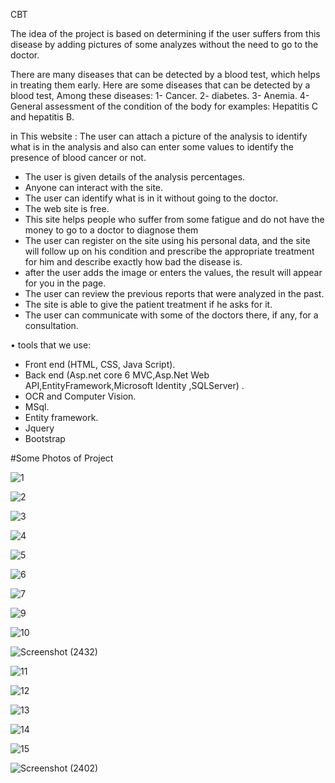 CBT

The idea of the project is based on determining if the user suffers from this disease by adding pictures of some analyzes without the need to go to the doctor.

There are many diseases that can be detected by a blood test, which helps in treating them early. Here are some diseases that can be detected by a blood test,
Among these diseases:
1- Cancer.
2-	diabetes.
3-	Anemia.
4-	General assessment of the condition of the body
for examples: Hepatitis C and hepatitis B.

in This website :
The user can attach a picture of the analysis to identify what is in the analysis and also can enter some values to identify the presence of blood cancer or not.
- The user is given details of the analysis percentages.
- Anyone can interact with the site.
-	The user can identify what is in it without going to the doctor.
-	The web site is free.
-	This site helps people who suffer from some fatigue and do not have the money to go to a doctor to diagnose them
-	The user can register on the site using his personal data, and the site will follow up on his condition and prescribe the appropriate treatment for him and describe exactly how bad the disease is.
-	after the user adds the image or enters the values, the result will appear for you in the page.
-	The user can review the previous reports that were analyzed in the past.
-	The site is able to give the patient treatment if he asks for it.
-	The user can communicate with some of the doctors there, if any, for a consultation.


•	tools that we use:
-	Front end (HTML, CSS, Java Script).
-	Back end (Asp.net core 6 MVC,Asp.Net Web API,EntityFramework,Microsoft Identity ,SQLServer) .
-	OCR and Computer Vision.
-	MSql.
-	Entity framework.
-	Jquery
-	Bootstrap




#Some Photos of Project

![1](https://user-images.githubusercontent.com/65139875/177998691-f7c02271-472c-4316-b4b4-a7c18aa7fbfd.png)

![2](https://user-images.githubusercontent.com/65139875/177998800-5413cb69-cb2f-4816-bae2-00c8d9fbf1f0.png)

![3](https://user-images.githubusercontent.com/65139875/177998821-c27240c6-fb2f-472a-9ea0-f19d092ae735.png)

![4](https://user-images.githubusercontent.com/65139875/177998844-27ef3e37-170d-4839-b263-1758c3ca7d65.png)

![5](https://user-images.githubusercontent.com/65139875/177998859-751b43a1-63dd-4189-9570-0eb294d60a1a.png)

![6](https://user-images.githubusercontent.com/65139875/177998882-5863cc4c-838e-4f37-a2df-87099a74b9ee.png)

![7](https://user-images.githubusercontent.com/65139875/177998992-1b3cf7cb-145d-46ff-ae0a-33ff4ff57523.png)

![9](https://user-images.githubusercontent.com/65139875/177999020-9c13ef60-eac7-42f8-97e8-fbd66f729c81.png)

![10](https://user-images.githubusercontent.com/65139875/177999285-a08fdde3-29f4-415c-b3dd-dc8c1d508adb.png)

![Screenshot (2432)](https://user-images.githubusercontent.com/65139875/178000479-554d861a-f9e6-44e1-96ce-085534d619f3.png)


![11](https://user-images.githubusercontent.com/65139875/177999310-8fb44ed7-72ea-43ee-8669-587c04b79545.png)


![12](https://user-images.githubusercontent.com/65139875/177999326-0f68ffa6-e1e8-4a2b-8906-7e0738e94f6a.png)

![13](https://user-images.githubusercontent.com/65139875/177999349-da7d0df3-782a-4cf4-b59a-10474cfa5195.png)

![14](https://user-images.githubusercontent.com/65139875/177999365-ac7ef3a7-7bf5-4a04-abaf-d8fc513b83a7.png)

![15](https://user-images.githubusercontent.com/65139875/177999375-e642f958-ccd3-482e-a4cb-d70c55f7c8c3.png)

![Screenshot (2402)](https://user-images.githubusercontent.com/65139875/177999772-a0dc1154-a6c8-4957-934b-de4f4032af9c.png)
